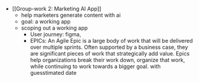 - [[Group-work 2: Marketing AI App]]
	- help marketers generate content with ai
	- goal: a working app
	- scoping out a working app
		- User journey: figma,
		- EPICs: An Agile Epic is a large body of work that will be delivered over multiple sprints. Often supported by a business case, they are significant pieces of work that strategically add value. Epics help organizations break their work down, organize that work, while continuing to work towards a bigger goal. with guesstimated date